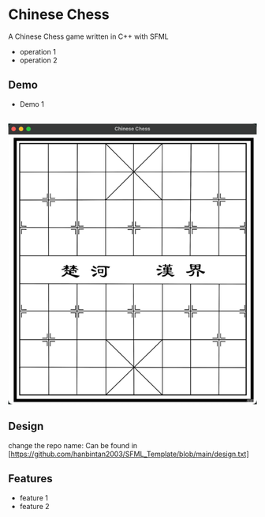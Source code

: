
# Chinese Chess
A Chinese Chess game written in C++ with SFML

* operation 1
* operation 2


## Demo
* Demo 1
<br>
<img src="assets/back.png"/>


## Design
change the repo name:
Can be found in [https://github.com/hanbintan2003/SFML_Template/blob/main/design.txt]


## Features

- feature 1
- feature 2
